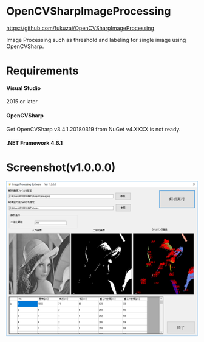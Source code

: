 # OpenCVSharpImageProcessing
https://github.com/fukuzai/OpenCVSharpImageProcessing

Image Processing such as threshold and labeling for single image using OpenCVSharp.

# Requirements
#### Visual Studio
   2015 or later
   
#### OpenCVSharp
   Get OpenCVSharp v3.4.1.20180319 from NuGet
   v4.XXXX is not ready.
   
#### .NET Framework 4.6.1

# Screenshot(v1.0.0.0)
![screenshot](https://github.com/fukuzai/OpenCVSharpImageProcessing/blob/master/screenshot_v1.3.0.0.png)

